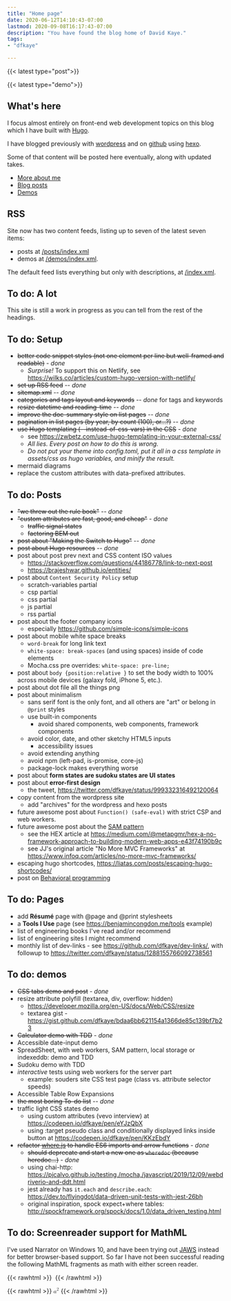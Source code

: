 ```yaml
---
title: "Home page"
date: 2020-06-12T14:10:43-07:00
lastmod: 2020-09-08T16:17:43-07:00
description: "You have found the blog home of David Kaye."
tags:
- "dfkaye"

---
```


<!--
This is my Home page.

At content/_index.md, using layouts/index.html.
-->

{{< latest type="post">}}

{{< latest type="demo">}}

## What's here

I focus almost entirely on front-end web development topics on this blog which I have built with [Hugo](https://gohugo.io).

I have blogged previously with [wordpress](https://dfkaye.wordpress.com/) and on [github](http://dfkaye.github.io/) using [hexo](https://github.com/hexojs/hexo).

Some of that content will be posted here eventually, along with updated takes.

+ [More about me](/about/)
+ [Blog posts](/posts/)
+ [Demos](/demos/)

## RSS

Site now has two content feeds, listing up to seven of the latest seven items:

- posts at [/posts/index.xml](/posts/index.xml)
- demos at [/demos/index.xml](/demos/index.xml).

The default feed lists everything but only with descriptions, at [/index.xml](/index.xml).

## To do: A lot

This site is still a work in progress as you can tell from the rest of the headings.

## To do: Setup

+ ~~better code snippet styles (not one element per line but well-framed and readable)~~ - *done*
  - *Surprise!* To support this on Netlify, see https://wilks.co/articles/custom-hugo-version-with-netlify/
+ ~~set up RSS feed~~ -- *done*
+ ~~sitemap.xml~~ -- *done*
+ ~~categories and tags layout and keywords~~ -- *done* for tags and keywords
+ ~~resize datetime and reading-time~~ -- *done*
+ ~~improve the doc-summary style on list pages~~ -- *done*
+ ~~pagination in list pages (by year, by count (100), or...?)~~ -- *done*
+ ~~use Hugo templating (--instead-of-css-vars) in the CSS~~ - *done*
  - see https://zwbetz.com/use-hugo-templating-in-your-external-css/
  - *All lies. Every post on how to do this is wrong.*
  - *Do not put your theme into config.toml, put it all in a css template in assets/css as hugo variables, and minify the result.*
+ mermaid diagrams
+ replace the custom attributes with data-prefixed attributes.

## To do: Posts

+ ~~"we threw out the rule book"~~ -- *done*
+ ~~"custom attributes are fast, good, and cheap"~~ - *done*
  - ~~traffic signal states~~
  - ~~factoring BEM out~~
+ ~~post about "Making the Switch to Hugo"~~ -- *done*
+ ~~post about Hugo resources~~ -- *done*
+ post about post prev next and CSS content ISO values
  - https://stackoverflow.com/questions/44186778/link-to-next-post
  - https://brajeshwar.github.io/entities/
+ post about `Content Security Policy` setup
  - scratch-variables partial
  - csp partial
  - css partial
  - js partial
  - rss partial
+ post about the footer company icons
  - especially https://github.com/simple-icons/simple-icons
+ post about mobile white space breaks
  - `word-break` for long link text
  - `white-space: break-spaces` (and using spaces) inside of code elements
  - Mocha.css pre overrides: `white-space: pre-line;`
+ post about `body {position:relative }` to set the body width to 100% across mobile devices (galaxy fold, iPhone 5, etc.).
+ post about dot file all the things png
+ post about minimalism
  - sans serif font is the only font, and all others are "art" or belong in `@print` styles
  - use built-in components
    - avoid shared components, web components, framework components
  - avoid color, date, and other sketchy HTML5 inputs
    - accessibility issues
  - avoid extending anything
  - avoid npm (left-pad, is-promise, core-js)
  - package-lock makes everything worse
+ post about **form states are sudoku states are UI states**
+ post about **error-first design**
  - the tweet, https://twitter.com/dfkaye/status/999332316492120064
+ copy content from the wordpress site
  - add "archives" for the wordpress and hexo posts
+ future awesome post about `Function() (safe-eval)` with strict CSP and web workers.
+ future awesome post about the [SAM pattern](https://sam.js.org)
  - see the HEX article at https://medium.com/@metapgmr/hex-a-no-framework-approach-to-building-modern-web-apps-e43f74190b9c
  - see JJ's original article "No More MVC Frameworks" at https://www.infoq.com/articles/no-more-mvc-frameworks/
+ escaping hugo shortcodes, https://liatas.com/posts/escaping-hugo-shortcodes/
+ post on [Behavioral programming](https://lmatteis.github.io/react-behavioral/)


## To do: Pages

+ add **R&eacute;sum&eacute;** page with @page and @print stylesheets
+ a **Tools I Use** page (see https://benjamincongdon.me/tools example)
+ list of engineering books I've read and/or recommend
+ list of engineering sites I might recommend
+ monthly list of dev-links - see https://github.com/dfkaye/dev-links/, with followup to https://twitter.com/dfkaye/status/1288155766092738561

## To do: demos

+ ~~CSS tabs demo and post~~ - *done*
+ resize attribute polyfill (textarea, div, overflow: hidden)
  - https://developer.mozilla.org/en-US/docs/Web/CSS/resize
  - textarea gist - https://gist.github.com/dfkaye/bdaa6bb621154a1366de85c139bf7b23
+ ~~Calculator demo with TDD~~ - *done*
+ Accessible date-input demo
+ SpreadSheet, with web workers, SAM pattern, local storage or indexeddb: demo and TDD
+ Sudoku demo with TDD
+ *interactive* tests using web workers for the server part
  - example: souders site CSS test page (class vs. attribute selector speeds)
+ Accessible Table Row Expansions
+ ~~the most boring To-do list~~ -- *done*
+ traffic light CSS states demo
  + using custom attributes (vevo interview) at https://codepen.io/dfkaye/pen/eYJzQbX
  + using :target pseudo class and conditionally displayed links inside button at https://codepen.io/dfkaye/pen/KKzEbdY
+ ~~refactor [where.js](https://github.com/dfkaye/where.js) to handle ES6 imports and arrow functions~~ - *done*
  + ~~should deprecate and start a new one as `wheredoc` (because heredoc...)~~ - *done*
  + using chai-http: https://pjcalvo.github.io/testing,/mocha,/javascript/2019/12/09/webdriverio-and-ddt.html
  + jest already has `it.each` and `describe.each`: https://dev.to/flyingdot/data-driven-unit-tests-with-jest-26bh
  + original inspiration, spock expect+where tables: http://spockframework.org/spock/docs/1.0/data_driven_testing.html


## To do: Screenreader support for MathML

I've used Narrator on Windows 10, and have been trying out [JAWS](https://support.freedomscientific.com/Downloads/JAWS) instead for better browser-based support. So far I have not been successful reading the following MathML fragments as math with either screen reader.

{{< rawhtml >}} 
<math xmlns="http://www.w3.org/1998/Math/MathML">
    <apply>
        <plus/>
        <apply>
            <times/>
            <ci>a</ci>
            <apply>
                <power/>
                <ci>x</ci>
                <cn>2</cn>
            </apply>
        </apply>
        <apply>
            <times/>
            <ci>b</ci>
            <ci>x</ci>
        </apply>
        <ci>c</ci>
    </apply>
</math>
{{< /rawhtml >}} 

{{< rawhtml >}} 
<math xmlns="http://www.w3.org/1998/Math/MathML">
  <msup>
    <mi>a</mi>
    <mn>2</mn>
  </msup>
</math>
{{< /rawhtml >}}
